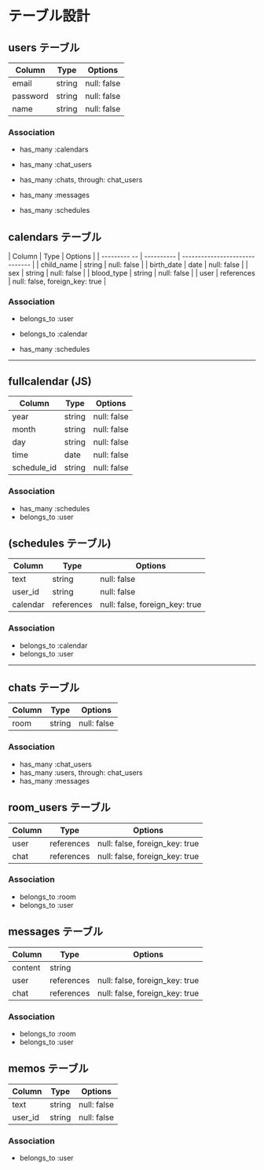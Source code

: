# テーブル設計

## users テーブル

| Column      | Type   | Options     |
| ----------- | ------ | ----------- |
| email       | string | null: false |
| password    | string | null: false |
| name        | string | null: false |

### Association

- has_many   :calendars

- has_many   :chat_users
- has_many   :chats, through: chat_users
- has_many   :messages

- has_many   :schedules


## calendars テーブル

| Column       | Type       | Options                        |
| --------- -- | ---------- | ------------------------------ |
| child_name   | string     | null: false                    |
| birth_date   | date       | null: false                    |
| sex          | string     | null: false                    |
| blood_type   | string     | null: false                    |
| user         | references | null: false, foreign_key: true |

### Association

- belongs_to :user
- belongs_to :calendar

- has_many   :schedules

--------------------------------------------------------------

## fullcalendar (JS)

| Column          | Type   | Options     |
| --------------- | ------ | ----------- |
| year            | string | null: false |
| month           | string | null: false |
| day             | string | null: false |
| time            | date   | null: false |
| schedule_id     | string | null: false |

### Association

- has_many :schedules
- belongs_to :user

## (schedules テーブル)

| Column        | Type       | Options                        |
| ------------- | ---------- | ------------------------------ |
| text          | string     | null: false                    |
| user_id       | string     | null: false                    |
| calendar      | references | null: false, foreign_key: true |

### Association

- belongs_to :calendar
- belongs_to :user

--------------------------------------------------------------

## chats テーブル

| Column | Type   | Options     |
| ------ | ------ | ----------- |
| room   | string | null: false |

### Association

- has_many :chat_users
- has_many :users, through: chat_users
- has_many :messages


## room_users テーブル

| Column | Type       | Options                        |
| ------ | ---------- | ------------------------------ |
| user   | references | null: false, foreign_key: true |
| chat   | references | null: false, foreign_key: true |

### Association

- belongs_to :room
- belongs_to :user


## messages テーブル

| Column  | Type       | Options                        |
| ------- | ---------- | ------------------------------ |
| content | string     |                                |
| user    | references | null: false, foreign_key: true |
| chat    | references | null: false, foreign_key: true |

### Association

- belongs_to :room
- belongs_to :user


## memos テーブル

| Column  | Type       | Options     |
| ------- | ---------- | ----------- |
| text    | string     | null: false |
| user_id | string     | null: false |

### Association

- belongs_to :user